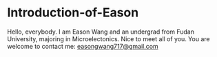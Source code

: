 # Introduction-of-Eason
Hello, everybody. I am Eason Wang and an undergrad from Fudan University, majoring in Microelectonics.
Nice to meet all of you. You are welcome to contact me: easongwang717@gmail.com
